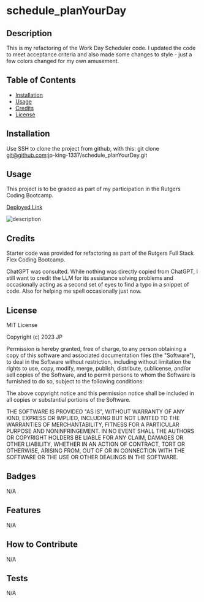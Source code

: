 # schedule_planYourDay


## Description

This is my refactoring of the Work Day Scheduler code. I updated the code to meet acceptance criteria and also made some changes to style - just a few colors changed for my own amusement.


## Table of Contents

- [Installation](#installation)
- [Usage](#usage)
- [Credits](#credits)
- [License](#license)


## Installation

Use SSH to clone the project from github, with this:
git clone git@github.com:jp-king-1337/schedule_planYourDay.git


## Usage

This project is to be graded as part of my participation in the Rutgers Coding Bootcamp.

[Deployed Link](https://jp-king-1337.github.io/schedule_planYourDay/)


![description](link)


## Credits

Starter code was provided for refactoring as part of the Rutgers Full Stack Flex Coding Bootcamp.

ChatGPT was consulted. While nothing was directly copied from ChatGPT, I still want to credit the LLM for its assistance solving problems and occasionally acting as a second set of eyes to find a typo in a snippet of code. Also for helping me spell occasionally just now.


## License

MIT License

Copyright (c) 2023 JP

Permission is hereby granted, free of charge, to any person obtaining a copy
of this software and associated documentation files (the "Software"), to deal
in the Software without restriction, including without limitation the rights
to use, copy, modify, merge, publish, distribute, sublicense, and/or sell
copies of the Software, and to permit persons to whom the Software is
furnished to do so, subject to the following conditions:

The above copyright notice and this permission notice shall be included in all
copies or substantial portions of the Software.

THE SOFTWARE IS PROVIDED "AS IS", WITHOUT WARRANTY OF ANY KIND, EXPRESS OR
IMPLIED, INCLUDING BUT NOT LIMITED TO THE WARRANTIES OF MERCHANTABILITY,
FITNESS FOR A PARTICULAR PURPOSE AND NONINFRINGEMENT. IN NO EVENT SHALL THE
AUTHORS OR COPYRIGHT HOLDERS BE LIABLE FOR ANY CLAIM, DAMAGES OR OTHER
LIABILITY, WHETHER IN AN ACTION OF CONTRACT, TORT OR OTHERWISE, ARISING FROM,
OUT OF OR IN CONNECTION WITH THE SOFTWARE OR THE USE OR OTHER DEALINGS IN THE
SOFTWARE.


## Badges

N/A


## Features

N/A


## How to Contribute

N/A


## Tests

N/A
